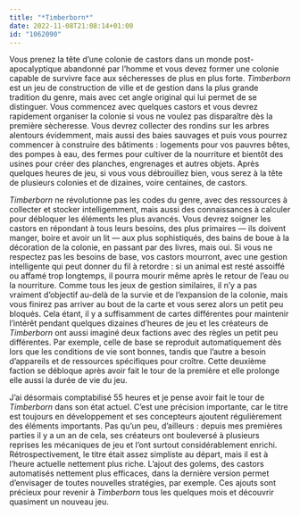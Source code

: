 ```yaml
---
title: "*Timberborn*"
date: 2022-11-08T21:08:14+01:00
id: "1062090"
---
```


Vous prenez la tête d’une colonie de castors dans un monde post-apocalyptique abandonné par l’homme et vous devez former une colonie capable de survivre face aux sécheresses de plus en plus forte. *Timberborn* est un jeu de construction de ville et de gestion dans la plus grande tradition du genre, mais avec cet angle original qui lui permet de se distinguer. Vous commencez avec quelques castors et vous devrez rapidement organiser la colonie si vous ne voulez pas disparaître dès la première sècheresse. Vous devrez collecter des rondins sur les arbres alentours évidemment, mais aussi des baies sauvages et puis vous pourrez commencer à construire des bâtiments : logements pour vos pauvres bêtes, des pompes à eau, des fermes pour cultiver de la nourriture et bientôt des usines pour créer des planches, engrenages et autres objets. Après quelques heures de jeu, si vous vous débrouillez bien, vous serez à la tête de plusieurs colonies et de dizaines, voire centaines, de castors. 

*Timberborn* ne révolutionne pas les codes du genre, avec des ressources à collecter et stocker intelligemment, mais aussi des connaissances à calculer pour débloquer les éléments les plus avancés. Vous devrez soigner les castors en répondant à tous leurs besoins, des plus primaires — ils doivent manger, boire et avoir un lit — aux plus sophistiqués, des bains de boue à la décoration de la colonie, en passant par des livres, mais oui. Si vous ne respectez pas les besoins de base, vos castors mourront, avec une gestion intelligente qui peut donner du fil à retordre : si un animal est resté assoiffé ou affamé trop longtemps, il pourra mourir même après le retour de l’eau ou la nourriture. Comme tous les jeux de gestion similaires, il n’y a pas vraiment d’objectif au-delà de la survie et de l’expansion de la colonie, mais vous finirez pas arriver au bout de la carte et vous serez alors un petit peu bloqués. Cela étant, il y a suffisamment de cartes différentes pour maintenir l’intérêt pendant quelques dizaines d’heures de jeu et les créateurs de *Timberborn* ont aussi imaginé deux factions avec des règles un petit peu différentes. Par exemple, celle de base se reproduit automatiquement dès lors que les conditions de vie sont bonnes, tandis que l’autre a besoin d’appareils et de ressources spécifiques pour croître. Cette deuxième faction se débloque après avoir fait le tour de la première et elle prolonge elle aussi la durée de vie du jeu.

J’ai désormais comptabilisé 55 heures et je pense avoir fait le tour de *Timberborn* dans son état actuel. C’est une précision importante, car le titre est toujours en développement et ses concepteurs ajoutent régulièrement des éléments importants. Pas qu’un peu, d’ailleurs : depuis mes premières parties il y a un an de cela, ses créateurs ont bouleversé à plusieurs reprises les mécaniques de jeu et l’ont surtout considérablement enrichi. Rétrospectivement, le titre était assez simpliste au départ, mais il est à l’heure actuelle nettement plus riche. L’ajout des golems, des castors automatisés nettement plus efficaces, dans la dernière version permet d’envisager de toutes nouvelles stratégies, par exemple. Ces ajouts sont précieux pour revenir à *Timberborn* tous les quelques mois et découvrir quasiment un nouveau jeu. 


